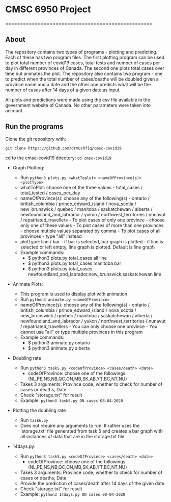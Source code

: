 # CMSC 6950 Project
==================================================

About
-----

The repository contains two types of programs - plotting and predicting. Each of these has two program files. The first plotting program can be used to plot total number of covid19 cases, total tests and number of cases per day in different provinces of Canada. The second one plots total cases over time but animates the plot. The repository also contains two program - one to predict when the total number of cases/deaths will be doubled given a province name and a date and the other one predicts what will be the number of cases after 14 days of a given date as input. 

All plots and predictions were made using the csv file available in the government website of Canada. No other parameters were taken into account.

Run the programs
-----------

Clone the git repository with:

``git clone https://github.com/drmushfiq/cmsc-covid19``

cd to the cmsc-covid19 directory:
``cd cmsc-covid19``

- Graph Plotting:
  - Run ``python3 plots.py <whatToplot> <nameOfProvince(s)> <plotType>``
  - whatToPlot: choose one of the three values 
  		- total_cases / total_tested / cases_per_day
  - nameOfProvince(s): choose any of the following(s) 
  		- ontario / british_columbia / prince_edward_island / nova_scotia / new_brunswick / quebec / manitoba / saskatchewan / alberta / newfoundland_and_labrador / yukon / northwest_territories / nunavut / repatriated_travellers 
  		- To plot cases of only one province - choose only one of these values
  		- To plot cases of more than one provinces - choose mutiple values separated by comma
  		- To plot cases of all provinces - type "all" instead
  - plotType: line / bar
  		- if bar is selected, bar graph is plotted
  		- if line is selected or left empty, line graph is plotted. Default is line graph
  - Example commands:
	  - $ python3 plots.py total_cases all line
	  - $ python3 plots.py total_cases manitoba bar
	  - $ python3 plots.py total_cases newfoundland_and_labrador,new_brunswick,saskatchewan line

- Animate Plots:
  - This program is used to display plot with animation
  - Run ``python3 animate.py <nameOfProvince>``
  - nameOfProvince(s): choose any of the following(s) 
  		- ontario / british_columbia / prince_edward_island / nova_scotia / new_brunswick / quebec / manitoba / saskatchewan / alberta / newfoundland_and_labrador / yukon / northwest_territories / nunavut / repatriated_travellers 
  		- You can only choose one province 
  		- You cannot use "all" or type multiple provinces in this program
  - Example commands:
	  - $ python3 animate.py ontario
	  - $ python3 animate.py alberta 

 - Doubling rate
 	- Run ``python3 task5.py <codeOfProvince> <cases/death> <date>``
 		- codeOfProvince: choose one of the followings: (NL,PE,NS,NB,QC,ON,MB,SK,AB,YT,BC,NT,NU)
	- Takes 3 arguments: Province code, whether to check for number of cases or deaths, Date
	- Check "storage.txt" for result
	- Example: ``python3 task5.py ON cases 08-04-2020``

 - Plotting the doubling rate
 	- Run ``task6.py``
	- Does not require any arguments to run. It rather uses the 'storage.txt' file generated from task 5 and creates a bar graph with all instances of data that are in the storage.txt file. 

 - 14days.py:
 	- Run ``python3 task5.py <codeOfProvince> <cases/death> <date>``
 		- codeOfProvince: choose one of the followings: (NL,PE,NS,NB,QC,ON,MB,SK,AB,YT,BC,NT,NU)
 	- Takes 3 arguments: Province code, whether to check for number of cases or deaths, Date
 	- Provide the prediction of cases/death after 14 days of the given date 
	- Check "storage.txt" for result
	- Example: ``python3 14days.py ON cases 08-04-2020``
